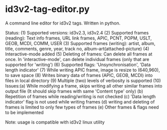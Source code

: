 id3v2-tag-editor.py
===================

A command line editor for id3v2 tags. Written in python.

Status:
(1) Supported versions: id3v2.3, id3v2.4
(2) Supported frames (reading): Text info frames, URL link frames, APIC, PCNT, POPM, USLT, GEOB, MCDI, COMM, USER
(3) Supported frames (writing): artist, album, title, comments, genre, year, track no, album-art(attached-picture) 
(4) Interactive-mode added
(5) Deleting of frames: 
    Can delete all frames at once. 
    In 'interactive-mode', can delete individual frames (only that are supported for 'writing')
(6) Supported flags: 'Unsynchronisation', 'Data length indicator'
(7) While writing APIC frame, image is resize to (640,960), to save space
(8) Writes binary data of frames (APIC, GEOB, MCDI) into files in local directory
(9) Multiple (two) levels of verbosity is supported
(10) Issues:(a) While modifying a frame, skips writing all other similar frames into output file
               (It should skip frames with same 'Content type' only)
	   (b) Repetition of frames while reading/writing is not checked 
	   (c) 'Data length indicator' flag is not used while writing frames 
	   (d) writing and deleting of frames is limited to only few types of frames 
	   (e) Other frames & flags need to be implemented

Note: usage is compatible with id3v2 linux utility
